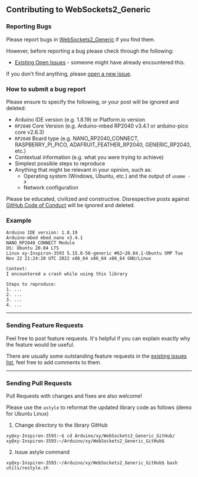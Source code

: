 ## Contributing to WebSockets2_Generic

### Reporting Bugs

Please report bugs in [WebSockets2_Generic](https://github.com/khoih-prog/WebSockets2_Generic/issues/new) if you find them.

However, before reporting a bug please check through the following:

* [Existing Open Issues](https://github.com/khoih-prog/WebSockets2_Generic/issues) - someone might have already encountered this.

If you don't find anything, please [open a new issue](https://github.com/khoih-prog/WebSockets2_Generic/issues/new).

### How to submit a bug report

Please ensure to specify the following, or your post will be ignored and deleted:

* Arduino IDE version (e.g. 1.8.19) or Platform.io version
* `RP2040` Core Version (e.g. Arduino-mbed RP2040 v3.4.1 or arduino-pico core v2.6.3)
* `RP2040` Board type (e.g. NANO_RP2040_CONNECT, RASPBERRY_PI_PICO, ADAFRUIT_FEATHER_RP2040, GENERIC_RP2040, etc.)
* Contextual information (e.g. what you were trying to achieve)
* Simplest possible steps to reproduce
* Anything that might be relevant in your opinion, such as:
  * Operating system (Windows, Ubuntu, etc.) and the output of `uname -a`
  * Network configuration

Please be educated, civilized and constructive. Disrespective posts against [GitHub Code of Conduct](https://docs.github.com/en/site-policy/github-terms/github-event-code-of-conduct) will be ignored and deleted.


### Example

```
Arduino IDE version: 1.8.19
Arduino-mbed mbed_nano v3.4.1
NANO_RP2040_CONNECT Module
OS: Ubuntu 20.04 LTS
Linux xy-Inspiron-3593 5.15.0-56-generic #62~20.04.1-Ubuntu SMP Tue Nov 22 21:24:20 UTC 2022 x86_64 x86_64 x86_64 GNU/Linux

Context:
I encountered a crash while using this library

Steps to reproduce:
1. ...
2. ...
3. ...
4. ...
```

---

### Sending Feature Requests

Feel free to post feature requests. It's helpful if you can explain exactly why the feature would be useful.

There are usually some outstanding feature requests in the [existing issues list](https://github.com/khoih-prog/WebSockets2_Generic/issues?q=is%3Aopen+is%3Aissue+label%3Aenhancement), feel free to add comments to them.

---

### Sending Pull Requests

Pull Requests with changes and fixes are also welcome!

Please use the `astyle` to reformat the updated library code as follows (demo for Ubuntu Linux)

1. Change directory to the library GitHub

```
xy@xy-Inspiron-3593:~$ cd Arduino/xy/WebSockets2_Generic_GitHub/
xy@xy-Inspiron-3593:~/Arduino/xy/WebSockets2_Generic_GitHub$
```

2. Issue astyle command

```
xy@xy-Inspiron-3593:~/Arduino/xy/WebSockets2_Generic_GitHub$ bash utils/restyle.sh
```

